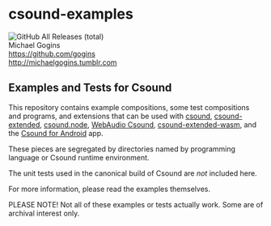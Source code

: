 # csound-examples
![GitHub All Releases (total)](https://img.shields.io/github/downloads/gogins/csound-examples/total.svg)<br>
Michael Gogins<br>
https://github.com/gogins<br>
http://michaelgogins.tumblr.com

## Examples and Tests for Csound

This repository contains example compositions, some test compositions and 
programs, and extensions that can be used with [csound](https://github.com/csound/csound), 
[csound-extended](https://github.com/gogins/csound-extended), 
[csound.node](https://github.com/gogins/csound-extended/tree/develop/csound.node), 
[WebAudio Csound](https://github.com/csound/csound/tree/develop/Emscripten),
[csound-extended-wasm](https://github.com/gogins/csound-extended/tree/develop/WebAssembly), 
and the [Csound for Android](https://github.com/gogins/csound-android) app.

These pieces are segregated by directories named by programming language or 
Csound runtime environment.

The unit tests used in the canonical build of Csound are _not_ included here.

For more information, please read the examples themselves.

PLEASE NOTE! Not all of these examples or tests actually work. Some are of 
archival interest only.

